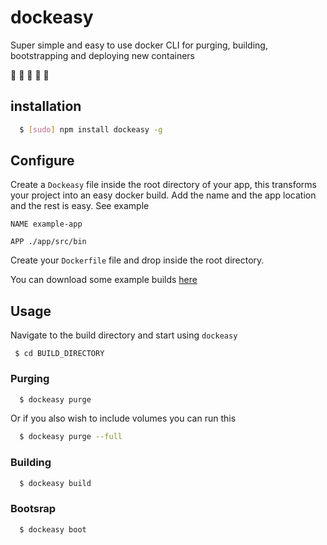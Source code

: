 # dockeasy
Super simple and easy to use docker CLI for purging, building, bootstrapping and deploying new containers 

 🐳 🐳 🐳 🐳 🐳

## installation

``` bash
  $ [sudo] npm install dockeasy -g
```

## Configure

Create a `Dockeasy` file inside the root directory of your app, this transforms your project into an easy docker build. Add the name and the app location and the rest is easy.  See example

    NAME example-app

    APP ./app/src/bin

Create your `Dockerfile` file and drop inside the root directory.  

You can download some example builds [here](link)

## Usage

Navigate to the build directory and start using `dockeasy`

     $ cd BUILD_DIRECTORY

### Purging

``` bash
  $ dockeasy purge
```

Or if you also wish to include volumes you can run this

``` bash
  $ dockeasy purge --full
```

### Building

``` bash
  $ dockeasy build
```

### Bootsrap

``` bash
  $ dockeasy boot
```
